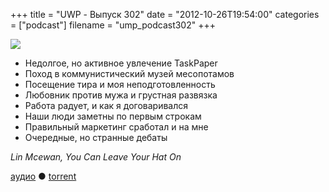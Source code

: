 +++
title = "UWP - Выпуск 302"
date = "2012-10-26T19:54:00"
categories = ["podcast"]
filename = "ump_podcast302"
+++

![](https://podcast.umputun.com/images/uwp/uwp302.jpg)

- Недолгое, но активное увлечение TaskPaper
- Поход в коммунистический музей месопотамов
- Посещение тира и моя неподготовленность
- Любовник против мужа и грустная развязка
- Работа радует, и как я договаривался
- Наши люди заметны по первым строкам
- Правильный маркетинг сработал и на мне
- Очередные, но странные дебаты

_Lin Mcewan, You Can Leave Your Hat On_

[аудио](https://podcast.umputun.com/media/ump_podcast302.mp3) ● [torrent](http://archive.rucast.net/uwp/media/ump_podcast302.mp3.torrent)

<audio src="https://podcast.umputun.com/media/ump_podcast302.mp3" preload="none"></audio>